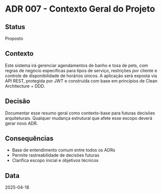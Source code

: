 # ADR 007 - Contexto Geral do Projeto

## Status
Proposto

## Contexto

Este sistema irá gerenciar agendamentos de banho e tosa de pets, com regras de negócio específicas para tipos de serviço, restrições por cliente e controle de disponibilidade de horários únicos. A aplicação será exposta via API REST, protegida por JWT e construída com base em princípios de Clean Architecture + DDD.

## Decisão

Documentar esse resumo geral como contexto-base para futuras decisões arquiteturais. Qualquer mudança estrutural que afete esse escopo deverá gerar novo ADR.

## Consequências

- Base de entendimento comum entre todos os ADRs
- Permite rastreabilidade de decisões futuras
- Clarifica escopo inicial e objetivos técnicos

## Data

2025-04-18
